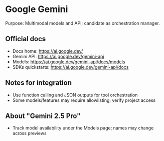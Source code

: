 # Google Gemini

Purpose: Multimodal models and API; candidate as orchestration manager.

## Official docs
- Docs home: https://ai.google.dev/
- Gemini API: https://ai.google.dev/gemini-api
- Models: https://ai.google.dev/gemini-api/docs/models
- SDKs quickstarts: https://ai.google.dev/gemini-api/docs

## Notes for integration
- Use function calling and JSON outputs for tool orchestration
- Some models/features may require allowlisting; verify project access

## About "Gemini 2.5 Pro"
- Track model availability under the Models page; names may change across previews
